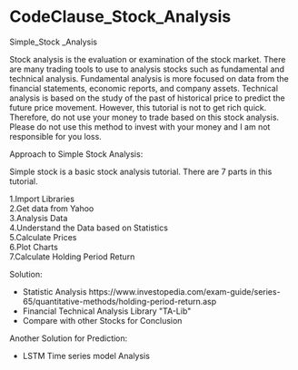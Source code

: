 # CodeClause_Stock_Analysis
Simple_Stock _Analysis 

Stock analysis is the evaluation or examination of the stock market. There are many trading tools to use to analysis stocks such as fundamental and technical analysis. Fundamental analysis is more focused on data from the financial statements, economic reports, and company assets. Technical analysis is based on the study of the past of historical price to predict the future price movement. However, this tutorial is not to get rich quick. Therefore, do not use your money to trade based on this stock analysis. Please do not use this method to invest with your money and I am not responsible for you loss.

Approach to Simple Stock Analysis:

Simple stock is a basic stock analysis tutorial. There are 7 parts in this tutorial.

1.Import Libraries<br>
2.Get data from Yahoo<br>
3.Analysis Data <br>
4.Understand the Data based on Statistics<br> 
5.Calculate Prices <br>
6.Plot Charts <br>
7.Calculate Holding Period Return<br>

Solution:
<ul>
<li>Statistic Analysis https://www.investopedia.com/exam-guide/series-65/quantitative-methods/holding-period-return.asp</li>
<li>Financial Technical Analysis Library "TA-Lib"</li>
<li>Compare with other Stocks for Conclusion</li>
</ul>

Another Solution for Prediction:
<ul>
<li> LSTM Time series model Analysis</li>
</ul>
